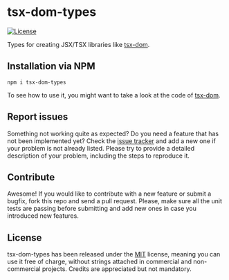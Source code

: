 # tsx-dom-types

[![License](https://img.shields.io/badge/License-MIT-blue.svg)](https://github.com/Lusito/tsx-dom/blob/master/LICENSE)

Types for creating JSX/TSX libraries like [tsx-dom](https://github.com/Lusito/tsx-dom/tree/master/packages/tsx-dom).

## Installation via NPM

`npm i tsx-dom-types`

To see how to use it, you might want to take a look at the code of [tsx-dom](https://github.com/Lusito/tsx-dom/tree/master/packages/tsx-dom).

## Report issues

Something not working quite as expected? Do you need a feature that has not been implemented yet? Check the [issue tracker](https://github.com/Lusito/tsx-dom/issues) and add a new one if your problem is not already listed. Please try to provide a detailed description of your problem, including the steps to reproduce it.

## Contribute

Awesome! If you would like to contribute with a new feature or submit a bugfix, fork this repo and send a pull request. Please, make sure all the unit tests are passing before submitting and add new ones in case you introduced new features.

## License

tsx-dom-types has been released under the [MIT](https://github.com/Lusito/tsx-dom/blob/master/LICENSE) license, meaning you
can use it free of charge, without strings attached in commercial and non-commercial projects. Credits are appreciated but not mandatory.
